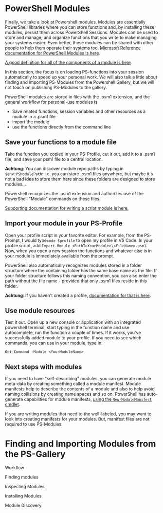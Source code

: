 # PowerShell Modules

Finally, we take a look at Powershell modules. Modules are essentially PowerShell libraries where you can store functions and, by installing these modules, persist them across PowerShell Sessions. Modules can be used to store and manage, and organize functions that you write to make managing your systems easier. Even better, these modules can be shared with other people to help them operate their systems too. [Microsoft Reference documentation for PowerShell Modules is here](https://docs.microsoft.com/en-us/powershell/module/microsoft.powershell.core/about/about_modules?view=powershell-6).

[A good definition for all of the components of a module is here](https://msdn.microsoft.com/en-us/library/dd878324%28v=vs.85%29.aspx).

In this section, the focus is on loading PS-functions into your session automatically to speed up your personal work. We will also talk a little about finding and importing PS-Modules from the Powershell Gallery, but we will not touch on publishing PS-Modules to the gallery.

PowerShell modules are stored in files with the .psm1 extension, and the general workflow for personal-use modules is

* Save related functions, session variables and other resources as a module in a .psm1 file
* import the module
* use the functions directly from the command line

## Save your functions to a module file

Take the function you copied in your PS-Profile, cut it out, add it to a .psm1 file, and save your psm1 file to a central location. 

**Achtung**: You can discover module repo paths by typing in `$env:PSModulePath`: i.e. you can store .psm1 files anywhere, but maybe it's not a bad idea to store them here since these folders are designed to store modules...

Powershell recognizes the .psm1 extension and authorizes use of the PowerShell "Module" commands on these files.

[Supporting documentation for writing a script module is here.](https://msdn.microsoft.com/en-us/library/dd878340%28v=vs.85%29.aspx)

## Import your module in your PS-Profile

Open your profile script in your favorite editor. For example, from the PS-Prompt, I would type`code $profile` to open my profile in VS Code. In your profile script, add `Import-Module <PathToYourModule>\<FileName>.psm1`. Now, when you open a new session the functions and whatever else is in your module is immediately available from the prompt.

PowerShell also automatically recognizes modules stored in a folder structure where the containing folder has the same base name as the file. If your folder structure follows this naming convention, you can also enter the path without the file name - provided that only .psm1 files reside in this folder.

**Achtung**: If you haven't created a profile, [documentation for that is here](https://docs.microsoft.com/en-us/powershell/module/Microsoft.PowerShell.Core/Import-Module?view=powershell-6#description).

## Use module resources

Test it out. Open up a new console or application with an integrated powershell terminal, start typing in the function name and use autocomplete, run the function a couple of times. If it works, you've successfully added module to your profile. If you need to see which commands, you can use in your module, type in:

`Get-Command -Module <YourModuleName>`

## Next steps with modules

If you need to have "self-describing" modules, you can generate module meta-data by creating something called a module manifest. Module manifests help to describe the contents of a module and also to help avoid naming collisions by creating name spaces and so on. PowerShell has auto-generate capabilities for module manifests, [using the `New-ModuleManifest` cmdlet](https://docs.microsoft.com/en-us/powershell/module/microsoft.powershell.core/new-modulemanifest?view=powershell-6#description).

If you are writing modules that need to the well-labeled, you may want to look into creating manifests for your modules. But, manifest files are not required to use PS-Modules.

# Finding and Importing Modules from the PS-Gallery

Workflow

Finding modules

Inspecting Modules

Installing Modules

Module Discovery

